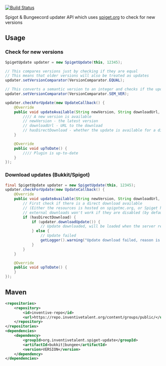 [![Build Status](http://ci.inventivetalent.org/job/SpigetUpdater/badge/icon)](https://ci.inventivetalent.org/job/SpigetUpdater/)


Spigot & Bungeecord updater API which uses [spiget.org](https://spiget.org) to check for new versions

## Usage

### Check for new versions

```Java
SpigetUpdate updater = new SpigetUpdate(this, 12345);

// This compares versions just by checking if they are equal
// This means that older versions will also be treated as updates
updater.setVersionComparator(VersionComparator.EQUAL);

// This converts a semantic version to an integer and checks if the updated version is greater
updater.setVersionComparator(VersionComparator.SEM_VER);

updater.checkForUpdate(new UpdateCallback() {
	@Override
	public void updateAvailable(String newVersion, String downloadUrl, boolean hasDirectDownload) {
		//// A new version is available
		// newVersion - the latest version
		// downloadUrl - URL to the download
		// hasDirectDownload - whether the update is available for a direct download on spiget.org
	}

	@Override
	public void upToDate() {
		//// Plugin is up-to-date
	}
});
```


### Download updates (Bukkit/Spigot)
```Java
final SpigetUpdate updater = new SpigetUpdate(this, 12345);
updater.checkForUpdate(new UpdateCallback() {
	@Override
	public void updateAvailable(String newVersion, String downloadUrl, boolean hasDirectDownload) {
		// First check if there is a direct download available
		// (Either the resources is hosted on spigotmc.org, or Spiget has a cached version to download)
		// external downloads won't work if they are disabled (by default) in spiget.properties
		if (hasDirectDownload) {
			if (updater.downloadUpdate()) {
				// Update downloaded, will be loaded when the server restarts
			} else {
				// Update failed
				getLogger().warning("Update download failed, reason is " + updater.getFailReason());
			}
		}
	}

	@Override
	public void upToDate() {
	}
});
```

## Maven
```xml
<repositories>
    <repository>
        <id>inventive-repo</id>
        <url>https://repo.inventivetalent.org/content/groups/public/</url>
    </repository>
</repositories>
<dependencies>
    <dependency>
        <groupId>org.inventivetalent.spiget-update</groupId>
        <artifactId>bukkit|bungee</artifactId>
        <version>VERSION</version>
    </dependency>
</dependencies>
```
